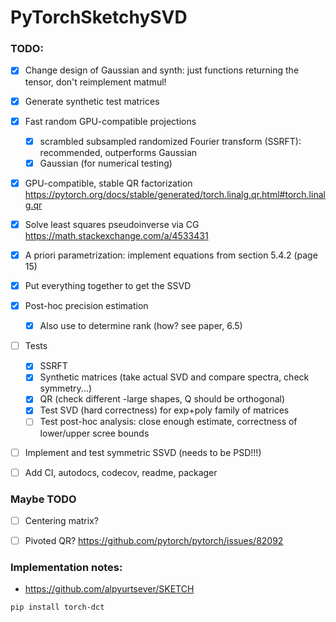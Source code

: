 # PyTorchSketchySVD


### TODO:

- [x] Change design of Gaussian and synth: just functions returning the tensor, don't reimplement matmul!
- [x] Generate synthetic test matrices


- [x] Fast random GPU-compatible projections
  - [x] scrambled subsampled randomized Fourier transform (SSRFT): recommended, outperforms Gaussian
  - [x] Gaussian (for numerical testing)
- [x] GPU-compatible, stable QR factorization  https://pytorch.org/docs/stable/generated/torch.linalg.qr.html#torch.linalg.qr
- [x] Solve least squares pseudoinverse via CG https://math.stackexchange.com/a/4533431
- [x] A priori parametrization: implement equations from section 5.4.2 (page 15)
- [x] Put everything together to get the SSVD
- [x] Post-hoc precision estimation
  - [x] Also use to determine rank (how? see paper, 6.5)
- [ ] Tests
  - [x] SSRFT
  - [x] Synthetic matrices (take actual SVD and compare spectra, check symmetry...)
  - [x] QR (check different -large shapes, Q should be orthogonal)
  - [x] Test SVD (hard correctness) for exp+poly family of matrices
  - [ ] Test post-hoc analysis: close enough estimate, correctness of lower/upper scree bounds
- [ ] Implement and test symmetric SSVD (needs to be PSD!!!)
- [ ] Add CI, autodocs, codecov, readme, packager


### Maybe TODO

  - [ ] Centering matrix?
  - [ ] Pivoted QR? https://github.com/pytorch/pytorch/issues/82092



### Implementation notes:


* https://github.com/alpyurtsever/SKETCH

```
pip install torch-dct
```
